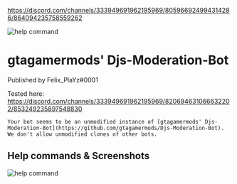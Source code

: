 https://discord.com/channels/333949691962195969/805966924994314286/864094235758559262

![help command](https://i.imgur.com/TC5nWR1.png)

# gtagamermods' Djs-Moderation-Bot
Published by Felix_PlaYz#0001

Tested here: https://discord.com/channels/333949691962195969/820694631066632202/853249235897548830

``Your bot seems to be an unmodified instance of [gtagamermods' Djs-Moderation-Bot](https://github.com/gtagamermods/Djs-Moderation-Bot). We don't allow unmodified clones of other bots.``

## Help commands & Screenshots
![help command](https://i.imgur.com/TC5nWR1.png)
